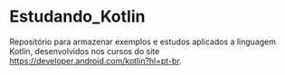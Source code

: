 # Estudando_Kotlin
Repositório para armazenar exemplos e estudos aplicados a linguagem Kotlin, desenvolvidos nos cursos do site https://developer.android.com/kotlin?hl=pt-br.

